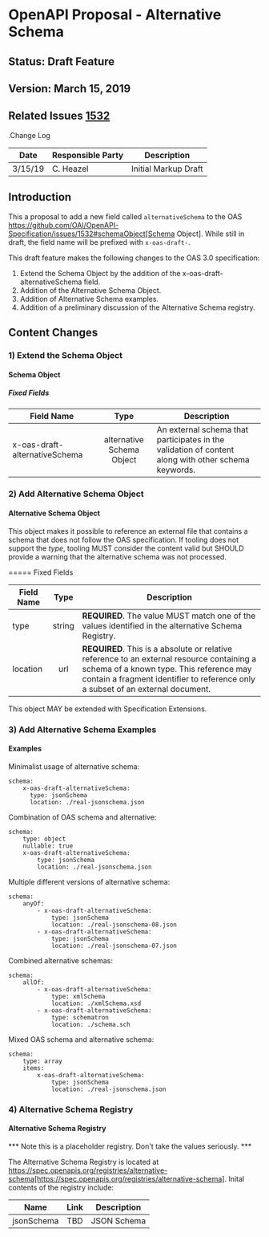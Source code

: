 # OpenAPI Proposal - Alternative Schema

## Status: Draft Feature

## Version: March 15, 2019

## Related Issues [1532](https://github.com/OAI/OpenAPI-Specification/issues/1532)

.Change Log

|Date |Responsible Party |Description |
|---- | ---------------- | ---------- |
|3/15/19 |C. Heazel|Initial Markup Draft |

## Introduction
This a proposal to add a new field called ``alternativeSchema`` to the OAS https://github.com/OAI/OpenAPI-Specification/issues/1532#schemaObject[Schema Object]. While still in draft, the field name will be prefixed with ``x-oas-draft-``.

This draft feature makes the following changes to the OAS 3.0 specification:

1. Extend the Schema Object by the addition of the x-oas-draft-alternativeSchema field.
1. Addition of the Alternative Schema Object.
1. Addition of Alternative Schema examples.
1. Addition of a preliminary discussion of the Alternative Schema registry.

## Content Changes

### 1) Extend the Schema Object

#### Schema Object

##### Fixed Fields

|Field Name | Type | Description |
|---|:---:|--- |
|x-oas-draft-alternativeSchema  |alternative Schema Object  |An external schema that participates in the validation of content along with other schema keywords. |  

### 2) Add Alternative Schema Object 

#### Alternative Schema Object

This object makes it possible to reference an external file that 
contains a schema that does not follow the OAS specification. If tooling does not support the _type_, tooling MUST consider the content valid but SHOULD provide a warning that the alternative schema was not processed.

===== Fixed Fields

|Field Name | Type | Description |
|---|:---:|--- |
|type | string | **REQUIRED**. The value MUST match one of the values identified in the alternative Schema Registry. |
|location | url | **REQUIRED**.  This is a absolute or relative reference to an external resource containing a schema of a known type.  This reference may contain a fragment identifier to reference only a subset of an external document. |

This object MAY be extended with Specification Extensions.

### 3) Add Alternative Schema Examples

#### Examples

Minimalist usage of alternative schema:

    schema:
        x-oas-draft-alternativeSchema:
          type: jsonSchema
          location: ./real-jsonschema.json

Combination of OAS schema and alternative:

    schema:
        type: object
        nullable: true
        x-oas-draft-alternativeSchema:
            type: jsonSchema
            location: ./real-jsonschema.json

Multiple different versions of alternative schema:

    schema:
        anyOf:
            - x-oas-draft-alternativeSchema:
                type: jsonSchema
                location: ./real-jsonschema-08.json
            - x-oas-draft-alternativeSchema:
                type: jsonSchema
                location: ./real-jsonschema-07.json

Combined alternative schemas:

    schema:
        allOf:
            - x-oas-draft-alternativeSchema:
                type: xmlSchema
                location: ./xmlSchema.xsd
            - x-oas-draft-alternativeSchema:
                type: schematron
                location: ./schema.sch

Mixed OAS schema and alternative schema:

    schema:
        type: array
        items:
            x-oas-draft-alternativeSchema:
                type: jsonSchema
                location: ./real-jsonschema.json

### 4) Alternative Schema Registry

#### Alternative Schema Registry

*** Note this is a placeholder registry. Don't take the values seriously. ***  

The Alternative Schema Registry is located at https://spec.openapis.org/registries/alternative-schema[https://spec.openapis.org/registries/alternative-schema]. Inital contents of the registry include:

|Name  |Link  |Description | 
|--- | --- | --- |
|jsonSchema |TBD  |JSON Schema | |xsdSchema |TBD  |XML Schema |
